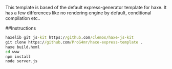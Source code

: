 This template is based of the default express-generator template for haxe. It has a few differences like no rendering engine by default, conditional compilation etc..

##Instructions
```cmd
haxelib git js-kit https://github.com/clemos/haxe-js-kit
git clone https://github.com/ProG4mr/haxe-express-template .
haxe build.hxml
cd www
npm install
node server.js
```
